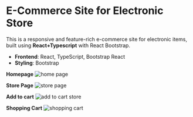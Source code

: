 #  E-Commerce Site for Electronic Store
 This is a responsive and feature-rich e-commerce site for electronic items, built using **React+Typescript** with React Bootstrap.

 - **Frontend**: React, TypeScript, Bootstrap React
 -  **Styling**: Bootstrap

   **Homepage**
 ![home page](https://github.com/user-attachments/assets/df9ca648-84e4-4c1b-b8ba-b223295327ab)

   **Store Page**
  ![store page](https://github.com/user-attachments/assets/b93e5d9c-cdba-4a68-bd29-2c53d188749a)

**Add to cart**
![add to cart store](https://github.com/user-attachments/assets/9c64feb7-4036-4470-95f3-b9afcf424a3e)

   **Shopping Cart**
![shopping cart](https://github.com/user-attachments/assets/db180943-9537-415c-9fd1-a10019f95fa2)



 
